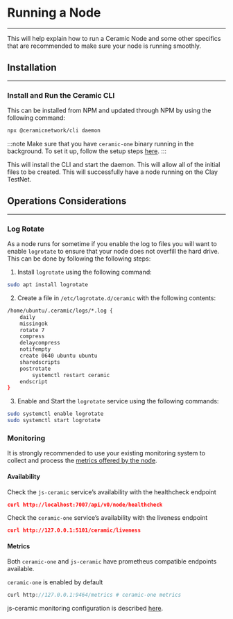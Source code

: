 # Running a Node
---
This will help explain how to run a Ceramic Node and some other specifics that are recommended to make sure your node is running smoothly. 

## Installation
---

### Install and Run the Ceramic CLI

This can be installed from NPM and updated through NPM by using the following command:

```bash
npx @ceramicnetwork/cli daemon
```

:::note
Make sure that you have `ceramic-one` binary running in the background. To set it up, follow the setup steps [here](../guides/ceramic-nodes/running-locally#setting-up-the-ceramic-one-component).
:::


This will install the CLI and start the daemon. This will allow all of the initial files to be created. This will successfully have a node running on the Clay TestNet.

## Operations Considerations
---

### Log Rotate

As a node runs for sometime if you enable the log to files you will want to enable `logrotate` to ensure that your node does not overfill the hard drive. This can be done by following the following steps:

1. Install `logrotate` using the following command:

```bash
sudo apt install logrotate
```

2. Create a file in `/etc/logrotate.d/ceramic` with the following contents:

```bash
/home/ubuntu/.ceramic/logs/*.log {
    daily
    missingok
    rotate 7
    compress
    delaycompress
    notifempty
    create 0640 ubuntu ubuntu
    sharedscripts
    postrotate
        systemctl restart ceramic
    endscript
}
```

3. Enable and Start the `logrotate` service using the following commands:

```bash
sudo systemctl enable logrotate
sudo systemctl start logrotate
```

### Monitoring

It is strongly recommended to use your existing monitoring system to collect and process the [metrics offered by the node](../../../composedb/guides/composedb-server/server-configurations.mdx).


#### Availability

Check the `js-ceramic` service’s availability with the healthcheck endpoint

```json
curl http://localhost:7007/api/v0/node/healthcheck
```

Check the `ceramic-one` service’s availability with the liveness endpoint

```json
curl http://127.0.0.1:5101/ceramic/liveness
```

#### Metrics

Both `ceramic-one` and `js-ceramic` have prometheus compatible endpoints available.

`ceramic-one` is enabled by default 

```jsx
curl http://127.0.0.1:9464/metrics # ceramic-one metrics
```

js-ceramic monitoring configuration is described [here](https://developers.ceramic.network/docs/composedb/guides/composedb-server/server-configurations#prometheus-endpoint0).